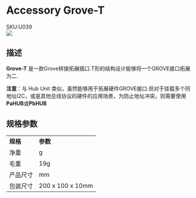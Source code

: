 # Accessory Grove-T

<div class="badge badge-pill badge-primary product_sku_tag">SKU:U039</div>

<div class="product_pic"><img src="assets/img/product_pics/accessory/grove_t_01.webp"></div>

## 描述

**Grove-T** 是一款Grove转接拓展插口.T形的结构设计能够将一个GROVE接口拓展为二.

**注意**：与 Hub Unit 类似，虽然能够用于拓展硬件GROVE接口.但对于挂载多个同地址I2C，或是其他总线协议的硬件的应用场景，为防止地址冲突，则需要使用**PaHUB**或**PbHUB**

## 规格参数

<table>
   <tr style="font-weight:bold">
      <td>规格</td>
      <td>参数</td>
   </tr>
   <tr>
      <td>净重</td>
      <td>g</td>
   </tr>
   <tr>
      <td>毛重</td>
      <td>19g</td>
   </tr>
   <tr>
      <td>产品尺寸</td>
      <td>mm</td>
   </tr>
   <tr>
      <td>包装尺寸</td>
      <td>200 x 100 x 10mm</td>
   </tr>
 </table>

<script>

   var purchase_link = 'https://m5stack.com/collections/m5-accessory/products/grove-t-connector-5pcs-a-pack';

   anchor_search(purchase_link);
   scrollFunc();

</script>